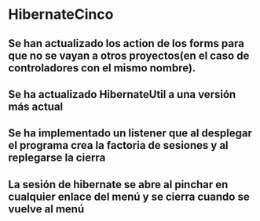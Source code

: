 # HibernateCinco

## Se han actualizado los action de los forms para que no se vayan a otros proyectos(en el caso de controladores con el mismo nombre).
## Se ha actualizado HibernateUtil a una versión más actual
## Se ha implementado un listener que al desplegar el programa crea la factoria de sesiones y al replegarse la cierra
## La sesión de hibernate se abre al pinchar en cualquier enlace del menú y se cierra cuando se vuelve al menú
